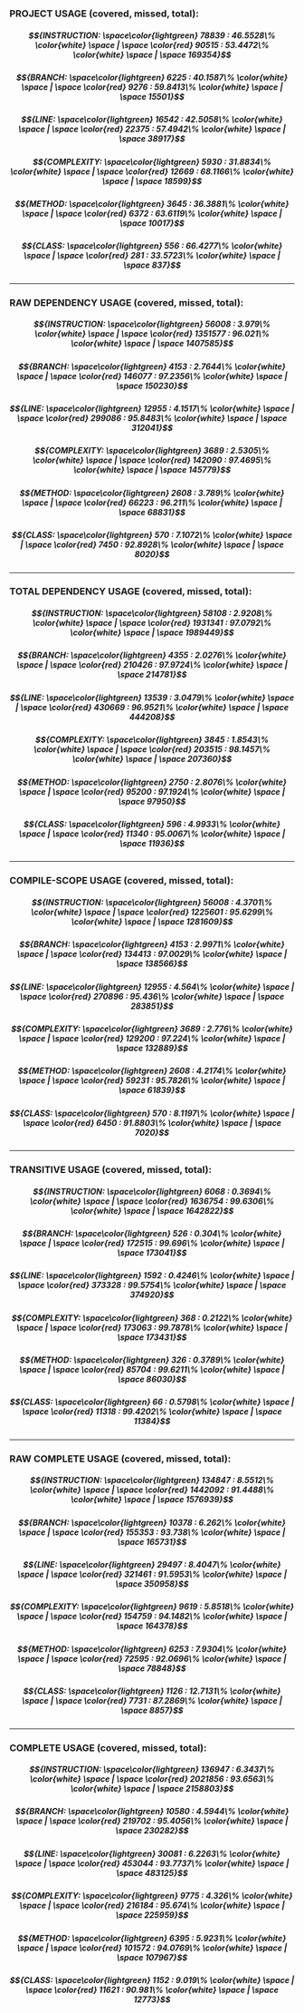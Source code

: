 ### PROJECT USAGE (covered, missed, total):  
##### $${INSTRUCTION: \space\color{lightgreen} 78839 : 46.5528\% \color{white} \space | \space \color{red} 90515 : 53.4472\% \color{white} \space | \space 169354}$$
##### $${BRANCH: \space\color{lightgreen} 6225 : 40.1587\% \color{white} \space | \space \color{red} 9276 : 59.8413\% \color{white} \space | \space 15501}$$
##### $${LINE: \space\color{lightgreen} 16542 : 42.5058\% \color{white} \space | \space \color{red} 22375 : 57.4942\% \color{white} \space | \space 38917}$$
##### $${COMPLEXITY: \space\color{lightgreen} 5930 : 31.8834\% \color{white} \space | \space \color{red} 12669 : 68.1166\% \color{white} \space | \space 18599}$$
##### $${METHOD: \space\color{lightgreen} 3645 : 36.3881\% \color{white} \space | \space \color{red} 6372 : 63.6119\% \color{white} \space | \space 10017}$$
##### $${CLASS: \space\color{lightgreen} 556 : 66.4277\% \color{white} \space | \space \color{red} 281 : 33.5723\% \color{white} \space | \space 837}$$
---
### RAW DEPENDENCY USAGE (covered, missed, total):  
##### $${INSTRUCTION: \space\color{lightgreen} 56008 : 3.979\% \color{white} \space | \space \color{red} 1351577 : 96.021\% \color{white} \space | \space 1407585}$$
##### $${BRANCH: \space\color{lightgreen} 4153 : 2.7644\% \color{white} \space | \space \color{red} 146077 : 97.2356\% \color{white} \space | \space 150230}$$
##### $${LINE: \space\color{lightgreen} 12955 : 4.1517\% \color{white} \space | \space \color{red} 299086 : 95.8483\% \color{white} \space | \space 312041}$$
##### $${COMPLEXITY: \space\color{lightgreen} 3689 : 2.5305\% \color{white} \space | \space \color{red} 142090 : 97.4695\% \color{white} \space | \space 145779}$$
##### $${METHOD: \space\color{lightgreen} 2608 : 3.789\% \color{white} \space | \space \color{red} 66223 : 96.211\% \color{white} \space | \space 68831}$$
##### $${CLASS: \space\color{lightgreen} 570 : 7.1072\% \color{white} \space | \space \color{red} 7450 : 92.8928\% \color{white} \space | \space 8020}$$
---
### TOTAL DEPENDENCY USAGE (covered, missed, total):  
##### $${INSTRUCTION: \space\color{lightgreen} 58108 : 2.9208\% \color{white} \space | \space \color{red} 1931341 : 97.0792\% \color{white} \space | \space 1989449}$$
##### $${BRANCH: \space\color{lightgreen} 4355 : 2.0276\% \color{white} \space | \space \color{red} 210426 : 97.9724\% \color{white} \space | \space 214781}$$
##### $${LINE: \space\color{lightgreen} 13539 : 3.0479\% \color{white} \space | \space \color{red} 430669 : 96.9521\% \color{white} \space | \space 444208}$$
##### $${COMPLEXITY: \space\color{lightgreen} 3845 : 1.8543\% \color{white} \space | \space \color{red} 203515 : 98.1457\% \color{white} \space | \space 207360}$$
##### $${METHOD: \space\color{lightgreen} 2750 : 2.8076\% \color{white} \space | \space \color{red} 95200 : 97.1924\% \color{white} \space | \space 97950}$$
##### $${CLASS: \space\color{lightgreen} 596 : 4.9933\% \color{white} \space | \space \color{red} 11340 : 95.0067\% \color{white} \space | \space 11936}$$
---
### COMPILE-SCOPE USAGE (covered, missed, total):  
##### $${INSTRUCTION: \space\color{lightgreen} 56008 : 4.3701\% \color{white} \space | \space \color{red} 1225601 : 95.6299\% \color{white} \space | \space 1281609}$$
##### $${BRANCH: \space\color{lightgreen} 4153 : 2.9971\% \color{white} \space | \space \color{red} 134413 : 97.0029\% \color{white} \space | \space 138566}$$
##### $${LINE: \space\color{lightgreen} 12955 : 4.564\% \color{white} \space | \space \color{red} 270896 : 95.436\% \color{white} \space | \space 283851}$$
##### $${COMPLEXITY: \space\color{lightgreen} 3689 : 2.776\% \color{white} \space | \space \color{red} 129200 : 97.224\% \color{white} \space | \space 132889}$$
##### $${METHOD: \space\color{lightgreen} 2608 : 4.2174\% \color{white} \space | \space \color{red} 59231 : 95.7826\% \color{white} \space | \space 61839}$$
##### $${CLASS: \space\color{lightgreen} 570 : 8.1197\% \color{white} \space | \space \color{red} 6450 : 91.8803\% \color{white} \space | \space 7020}$$
---
### TRANSITIVE USAGE (covered, missed, total):  
##### $${INSTRUCTION: \space\color{lightgreen} 6068 : 0.3694\% \color{white} \space | \space \color{red} 1636754 : 99.6306\% \color{white} \space | \space 1642822}$$
##### $${BRANCH: \space\color{lightgreen} 526 : 0.304\% \color{white} \space | \space \color{red} 172515 : 99.696\% \color{white} \space | \space 173041}$$
##### $${LINE: \space\color{lightgreen} 1592 : 0.4246\% \color{white} \space | \space \color{red} 373328 : 99.5754\% \color{white} \space | \space 374920}$$
##### $${COMPLEXITY: \space\color{lightgreen} 368 : 0.2122\% \color{white} \space | \space \color{red} 173063 : 99.7878\% \color{white} \space | \space 173431}$$
##### $${METHOD: \space\color{lightgreen} 326 : 0.3789\% \color{white} \space | \space \color{red} 85704 : 99.6211\% \color{white} \space | \space 86030}$$
##### $${CLASS: \space\color{lightgreen} 66 : 0.5798\% \color{white} \space | \space \color{red} 11318 : 99.4202\% \color{white} \space | \space 11384}$$
---
### RAW COMPLETE USAGE (covered, missed, total):  
##### $${INSTRUCTION: \space\color{lightgreen} 134847 : 8.5512\% \color{white} \space | \space \color{red} 1442092 : 91.4488\% \color{white} \space | \space 1576939}$$
##### $${BRANCH: \space\color{lightgreen} 10378 : 6.262\% \color{white} \space | \space \color{red} 155353 : 93.738\% \color{white} \space | \space 165731}$$
##### $${LINE: \space\color{lightgreen} 29497 : 8.4047\% \color{white} \space | \space \color{red} 321461 : 91.5953\% \color{white} \space | \space 350958}$$
##### $${COMPLEXITY: \space\color{lightgreen} 9619 : 5.8518\% \color{white} \space | \space \color{red} 154759 : 94.1482\% \color{white} \space | \space 164378}$$
##### $${METHOD: \space\color{lightgreen} 6253 : 7.9304\% \color{white} \space | \space \color{red} 72595 : 92.0696\% \color{white} \space | \space 78848}$$
##### $${CLASS: \space\color{lightgreen} 1126 : 12.7131\% \color{white} \space | \space \color{red} 7731 : 87.2869\% \color{white} \space | \space 8857}$$
---
### COMPLETE USAGE (covered, missed, total):  
##### $${INSTRUCTION: \space\color{lightgreen} 136947 : 6.3437\% \color{white} \space | \space \color{red} 2021856 : 93.6563\% \color{white} \space | \space 2158803}$$
##### $${BRANCH: \space\color{lightgreen} 10580 : 4.5944\% \color{white} \space | \space \color{red} 219702 : 95.4056\% \color{white} \space | \space 230282}$$
##### $${LINE: \space\color{lightgreen} 30081 : 6.2263\% \color{white} \space | \space \color{red} 453044 : 93.7737\% \color{white} \space | \space 483125}$$
##### $${COMPLEXITY: \space\color{lightgreen} 9775 : 4.326\% \color{white} \space | \space \color{red} 216184 : 95.674\% \color{white} \space | \space 225959}$$
##### $${METHOD: \space\color{lightgreen} 6395 : 5.9231\% \color{white} \space | \space \color{red} 101572 : 94.0769\% \color{white} \space | \space 107967}$$
##### $${CLASS: \space\color{lightgreen} 1152 : 9.019\% \color{white} \space | \space \color{red} 11621 : 90.981\% \color{white} \space | \space 12773}$$
